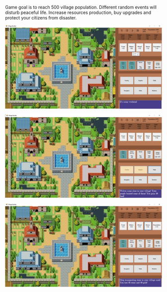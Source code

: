 Game goal is to reach 500 village population.
Different random events will disturb peaceful life.
Increase resources production, buy upgrades and protect your citizens from disaster.

![Screenshot](images/s1.png)


![Screenshot](images/s2.png)


![Screenshot](images/s3.png)